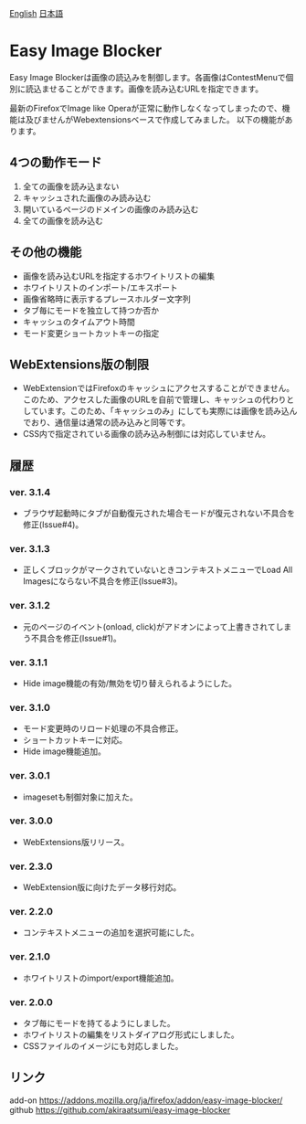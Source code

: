 [English](readme.md) [日本語](readme_ja.md)
# Easy Image Blocker
Easy Image Blockerは画像の読込みを制御します。各画像はContestMenuで個別に読込ませることができます。画像を読み込むURLを指定できます。

最新のFirefoxでImage like Operaが正常に動作しなくなってしまったので、機能は及びませんがWebextensionsベースで作成してみました。
以下の機能があります。


## 4つの動作モード
1. 全ての画像を読み込まない
1. キャッシュされた画像のみ読み込む
1. 開いているページのドメインの画像のみ読み込む
1. 全ての画像を読み込む

## その他の機能
* 画像を読み込むURLを指定するホワイトリストの編集
* ホワイトリストのインポート/エキスポート
* 画像省略時に表示するプレースホルダー文字列
* タブ毎にモードを独立して持つか否か
* キャッシュのタイムアウト時間
* モード変更ショートカットキーの指定

## WebExtensions版の制限
* WebExtensionではFirefoxのキャッシュにアクセスすることができません。このため、アクセスした画像のURLを自前で管理し、キャッシュの代わりとしています。このため、「キャッシュのみ」にしても実際には画像を読み込んでおり、通信量は通常の読み込みと同等です。
* CSS内で指定されている画像の読み込み制御には対応していません。

## 履歴
### ver. 3.1.4
* ブラウザ起動時にタブが自動復元された場合モードが復元されない不具合を修正(Issue#4)。
### ver. 3.1.3
* 正しくブロックがマークされていないときコンテキストメニューでLoad All Imagesにならない不具合を修正(Issue#3)。
### ver. 3.1.2
* 元のページのイベント(onload, click)がアドオンによって上書きされてしまう不具合を修正(Issue#1)。
### ver. 3.1.1
* Hide image機能の有効/無効を切り替えられるようにした。
### ver. 3.1.0
* モード変更時のリロード処理の不具合修正。
* ショートカットキーに対応。
* Hide image機能追加。
### ver. 3.0.1
* imagesetも制御対象に加えた。
### ver. 3.0.0
* WebExtensions版リリース。
### ver. 2.3.0
* WebExtension版に向けたデータ移行対応。
### ver. 2.2.0
* コンテキストメニューの追加を選択可能にした。
### ver. 2.1.0
* ホワイトリストのimport/export機能追加。
### ver. 2.0.0
* タブ毎にモードを持てるようにしました。
* ホワイトリストの編集をリストダイアログ形式にしました。
* CSSファイルのイメージにも対応しました。

## リンク
add-on https://addons.mozilla.org/ja/firefox/addon/easy-image-blocker/<br />
github https://github.com/akiraatsumi/easy-image-blocker